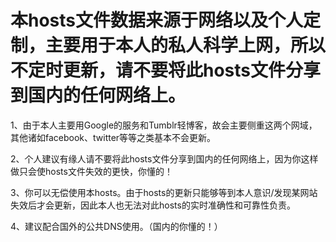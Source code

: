 本hosts文件数据来源于网络以及个人定制，主要用于本人的私人科学上网，所以不定时更新，请不要将此hosts文件分享到国内的任何网络上。
=====
1、由于本人主要用Google的服务和Tumblr轻博客，故会主要侧重这两个网域，其他诸如facebook、twitter等等之类基本不会更新。

2、个人建议有缘人请不要将此hosts文件分享到国内的任何网络上，因为你这样做只会使hosts文件失效的更快，你懂的！

3、你可以无偿使用本hosts。由于hosts的更新只能够等到本人意识/发现某网站失效后才会更新，因此本人也无法对此hosts的实时准确性和可靠性负责。

4、建议配合国外的公共DNS使用。（国内的你懂的！）
